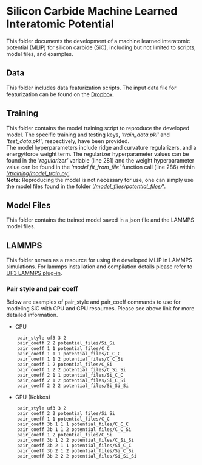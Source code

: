 # Silicon Carbide Machine Learned Interatomic Potential 
This folder documents the development of a machine learned interatomic potential (MLIP) for silicon carbide (SiC), including but not limited to scripts, model files, and examples.
## Data
This folder includes data featurization scripts. The input data file for featurization can be found on the [Dropbox](https://www.dropbox.com/scl/fo/q3i0kfc37l0tygk4vk6ng/h?rlkey=bf0m9bd6375wxrks2wo8is0su&dl=0).
## Training
This folder contains the model training script to reproduce the developed model. The specific training and testing keys, *'train_data.pkl'* and *'test_data.pkl'*, respectively, have been provided.    
The model hyperparameters include ridge and curvature regularizers, and a energy/force weight term. The regularizer hyperparameter values can be found in the *'regularizer'* variable (line 281) and the weight hyperparameter value can be found in the *'model.fit_from_file'* function call (line 286) within [*'/training/model_train.py'*](https://github.com/SubhashUFlorida/SiC-MLIP/blob/main/training/model_train.py).  
**Note:** Reproducing the model is not necessary for use, one can simply use the model files found in the folder [*'/model_files/potential_files/'*](https://github.com/michaelmacisaac/MLIPs/tree/main/SiC/model_files/model_coeffs).     

## Model Files
This folder contains the trained model saved in a json file and the LAMMPS model files.
## LAMMPS 
This folder serves as a resource for using the developed MLIP in LAMMPS simulations. 
For lammps installation and compilation details please refer to [UF3 LAMMPS plug-in](https://github.com/uf3/uf3/tree/master/lammps_plugin).
### Pair style and pair coeff 
Below are examples of pair_style and pair_coeff commands to use for modeling SiC with CPU and GPU resources. Please see above link for more detailed information.
* CPU
```
    pair_style uf3 3 2
    pair_coeff 2 2 potential_files/Si_Si
    pair_coeff 1 1 potential_files/C_C
    pair_coeff 1 1 1 potential_files/C_C_C
    pair_coeff 1 1 2 potential_files/C_C_Si
    pair_coeff 1 2 potential_files/C_Si
    pair_coeff 1 2 2 potential_files/C_Si_Si
    pair_coeff 2 1 1 potential_files/Si_C_C
    pair_coeff 2 1 2 potential_files/Si_C_Si
    pair_coeff 2 2 2 potential_files/Si_Si_Si
```
* GPU (Kokkos)
```
    pair_style uf3 3 2
    pair_coeff 2 2 potential_files/Si_Si
    pair_coeff 1 1 potential_files/C_C
    pair_coeff 3b 1 1 1 potential_files/C_C_C
    pair_coeff 3b 1 1 2 potential_files/C_C_Si
    pair_coeff 1 2 potential_files/C_Si
    pair_coeff 3b 1 2 2 potential_files/C_Si_Si
    pair_coeff 3b 2 1 1 potential_files/Si_C_C
    pair_coeff 3b 2 1 2 potential_files/Si_C_Si
    pair_coeff 3b 2 2 2 potential_files/Si_Si_Si
```



